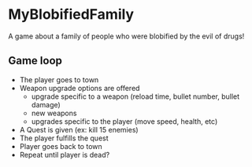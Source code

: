 # MyBlobifiedFamily
A game about a family of people who were blobified by the evil of drugs!

## Game loop

- The player goes to town
- Weapon upgrade options are offered
    - upgrade specific to a weapon (reload time, bullet number, bullet damage)
    - new weapons
    - upgrades specific to the player (move speed, health, etc) 
- A Quest is given (ex: kill 15 enemies)
- The player fulfills the quest
- Player goes back to town
- Repeat until player is dead?
